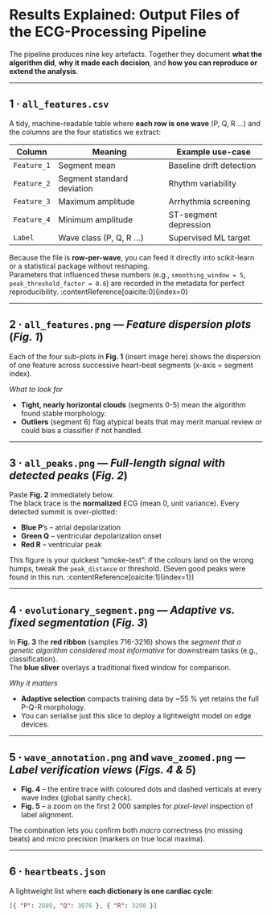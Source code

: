 # Results Explained: Output Files of the ECG-Processing Pipeline

The pipeline produces nine key artefacts. Together they document **what the algorithm did**, **why it made each decision**, and **how you can reproduce or extend the analysis**.

---

## 1 · `all_features.csv`

A tidy, machine-readable table where **each row is one wave** (P, Q, R …) and the columns are the four statistics we extract:

| Column      | Meaning                    | Example use-case         |
| ----------- | -------------------------- | ------------------------ |
| `Feature_1` | Segment mean               | Baseline drift detection |
| `Feature_2` | Segment standard deviation | Rhythm variability       |
| `Feature_3` | Maximum amplitude          | Arrhythmia screening     |
| `Feature_4` | Minimum amplitude          | ST-segment depression    |
| `Label`     | Wave class (P, Q, R …)     | Supervised ML target     |

Because the file is **row-per-wave**, you can feed it directly into scikit-learn or a statistical package without reshaping.  
Parameters that influenced these numbers (e.g., `smoothing_window = 5`, `peak_threshold_factor = 0.6`) are recorded in the metadata for perfect reproducibility. :contentReference[oaicite:0]{index=0}

---

## 2 · `all_features.png` — _Feature dispersion plots_ (_Fig. 1_)

Each of the four sub-plots in **Fig. 1** (insert image here) shows the dispersion of one feature across successive heart-beat segments (x-axis = segment index).

_What to look for_

- **Tight, nearly horizontal clouds** (segments 0-5) mean the algorithm found stable morphology.
- **Outliers** (segment 6) flag atypical beats that may merit manual review or could bias a classifier if not handled.

---

## 3 · `all_peaks.png` — _Full-length signal with detected peaks_ (_Fig. 2_)

Paste **Fig. 2** immediately below.  
The black trace is the **normalized** ECG (mean 0, unit variance). Every detected summit is over-plotted:

- **Blue P**’s – atrial depolarization
- **Green Q** – ventricular depolarization onset
- **Red R** – ventricular peak

This figure is your quickest “smoke-test”: if the colours land on the wrong humps, tweak the `peak_distance` or threshold. (Seven good peaks were found in this run. :contentReference[oaicite:1]{index=1})

---

## 4 · `evolutionary_segment.png` — _Adaptive vs. fixed segmentation_ (_Fig. 3_)

In **Fig. 3** the **red ribbon** (samples 716-3216) shows the _segment that a genetic algorithm considered most informative_ for downstream tasks (e.g., classification).  
The **blue sliver** overlays a traditional fixed window for comparison.

_Why it matters_

- **Adaptive selection** compacts training data by ~55 % yet retains the full P-Q-R morphology.
- You can serialise just this slice to deploy a lightweight model on edge devices.

---

## 5 · `wave_annotation.png` and `wave_zoomed.png` — _Label verification views_ (_Figs. 4 & 5_)

- **Fig. 4** – the entire trace with coloured dots and dashed verticals at every wave index (global sanity check).
- **Fig. 5** – a zoom on the first 2 000 samples for _pixel-level_ inspection of label alignment.

The combination lets you confirm both _macro_ correctness (no missing beats) and _micro_ precision (markers on true local maxima).

---

## 6 · `heartbeats.json`

A lightweight list where **each dictionary is one cardiac cycle**:

```json
[{ "P": 2889, "Q": 3076 }, { "R": 3298 }]
```
